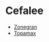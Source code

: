 # Cefalee
- [Zonegran](https://www.drugs.com/zonegran.html)
- [Topamax](https://www.drugs.com/topamax.html)







